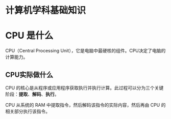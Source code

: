 # 计算机学科基础知识

# CPU 是什么

CPU（Central Processing Unit），它是电脑中最硬核的组件。CPU决定了电脑的计算能力。

## CPU实际做什么

CPU 的核心是从程序或应用程序获取执行并执行计算。此过程可以分为三个关键阶段：**提取**、**解码**、**执行**。

CPU 从系统的 RAM 中提取指令，然后解码该指令的实际内容，然后再由 CPU 的相关部分执行该指令。